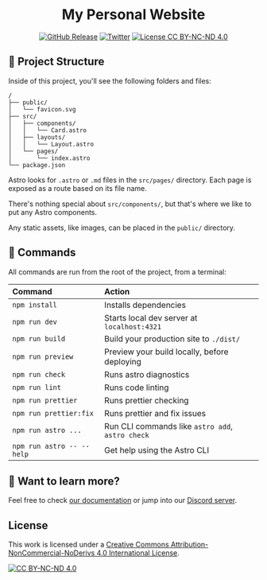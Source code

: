 <p align="center">
    <h1 align="center">My Personal Website</h1>
</p>

<p align="center">
	<a href="https://github.com/LuisUrrutia/website/releases"><img alt="GitHub Release" src="https://img.shields.io/github/v/release/LuisUrrutia/website"></a>
	<a href="https://twitter.com/luisurrutia_dev"><img alt="Twitter" src="https://badgen.net/badge/twitter/@luisurrutia_dev/1DA1F2?icon&label" /></a>
	<a href="https://creativecommons.org/licenses/by-nc-nd/4.0/"><img alt="License CC BY-NC-ND 4.0" src="https://img.shields.io/badge/License-CC%20BY--NC--ND%204.0-lightgrey" /></a>
</p>

## 🚀 Project Structure

Inside of this project, you'll see the following folders and files:

```text
/
├── public/
│   └── favicon.svg
├── src/
│   ├── components/
│   │   └── Card.astro
│   ├── layouts/
│   │   └── Layout.astro
│   └── pages/
│       └── index.astro
└── package.json
```

Astro looks for `.astro` or `.md` files in the `src/pages/` directory. Each page is exposed as a route based on its file name.

There's nothing special about `src/components/`, but that's where we like to put any Astro components.

Any static assets, like images, can be placed in the `public/` directory.

## 🧞 Commands

All commands are run from the root of the project, from a terminal:

| Command                   | Action                                           |
| :------------------------ | :----------------------------------------------- |
| `npm install`             | Installs dependencies                            |
| `npm run dev`             | Starts local dev server at `localhost:4321`      |
| `npm run build`           | Build your production site to `./dist/`          |
| `npm run preview`         | Preview your build locally, before deploying     |
| `npm run check`           | Runs astro diagnostics                           |
| `npm run lint`            | Runs code linting                                |
| `npm run prettier`        | Runs prettier checking                           |
| `npm run prettier:fix`    | Runs prettier and fix issues                     |
| `npm run astro ...`       | Run CLI commands like `astro add`, `astro check` |
| `npm run astro -- --help` | Get help using the Astro CLI                     |

## 👀 Want to learn more?

Feel free to check [our documentation](https://docs.astro.build) or jump into our [Discord server](https://astro.build/chat).

## License

This work is licensed under a
[Creative Commons Attribution-NonCommercial-NoDerivs 4.0 International License][cc-by-nc-nd].

[![CC BY-NC-ND 4.0][cc-by-nc-nd-image]][cc-by-nc-nd]

[cc-by-nc-nd]: http://creativecommons.org/licenses/by-nc-nd/4.0/
[cc-by-nc-nd-image]: https://licensebuttons.net/l/by-nc-nd/4.0/88x31.png
[cc-by-nc-nd-shield]: https://img.shields.io/badge/License-CC%20BY--NC--ND%204.0-lightgrey.svg

